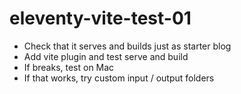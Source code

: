 # eleventy-vite-test-01

* Check that it serves and builds just as starter blog
* Add vite plugin and test serve and build
* If breaks, test on Mac
* If that works, try custom input / output folders
